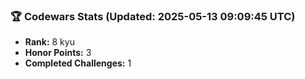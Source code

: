 ### 🏆 Codewars Stats (Updated: 2025-05-13 09:09:45 UTC)

- **Rank:** 8 kyu
- **Honor Points:** 3
- **Completed Challenges:** 1
